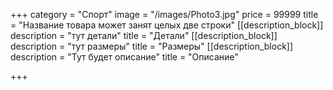 +++
category = "Спорт"
image = "/images/Photo3.jpg"
price = 99999
title = "Название товара может занят целых две строки"
[[description_block]]
description = "тут детали"
title = "Детали"
[[description_block]]
description = "тут размеры"
title = "Размеры"
[[description_block]]
description = "Тут будет описание"
title = "Описание"

+++
